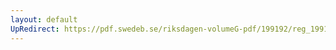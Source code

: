 ```yaml
---
layout: default
UpRedirect: https://pdf.swedeb.se/riksdagen-volumeG-pdf/199192/reg_199192/reg_199192_0524.pdf
---
```


